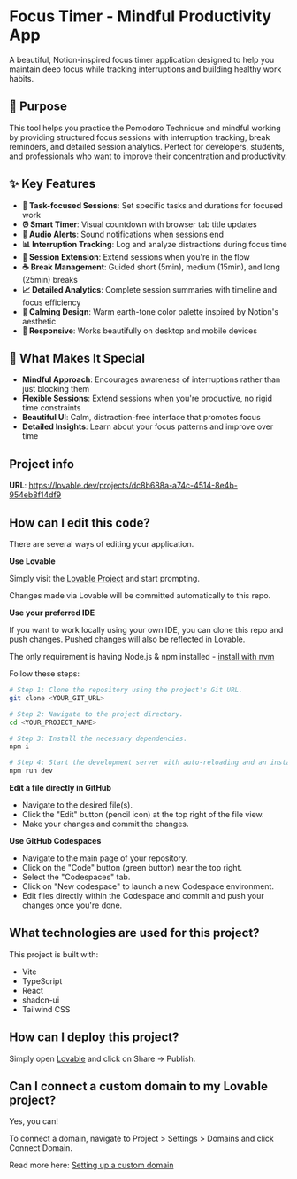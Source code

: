 # Focus Timer - Mindful Productivity App

A beautiful, Notion-inspired focus timer application designed to help you maintain deep focus while tracking interruptions and building healthy work habits.

## 🎯 Purpose

This tool helps you practice the Pomodoro Technique and mindful working by providing structured focus sessions with interruption tracking, break reminders, and detailed session analytics. Perfect for developers, students, and professionals who want to improve their concentration and productivity.

## ✨ Key Features

- **🎯 Task-focused Sessions**: Set specific tasks and durations for focused work
- **⏰ Smart Timer**: Visual countdown with browser tab title updates
- **🔔 Audio Alerts**: Sound notifications when sessions end
- **📊 Interruption Tracking**: Log and analyze distractions during focus time
- **🔄 Session Extension**: Extend sessions when you're in the flow
- **☕ Break Management**: Guided short (5min), medium (15min), and long (25min) breaks
- **📈 Detailed Analytics**: Complete session summaries with timeline and focus efficiency
- **🎨 Calming Design**: Warm earth-tone color palette inspired by Notion's aesthetic
- **📱 Responsive**: Works beautifully on desktop and mobile devices

## 🌟 What Makes It Special

- **Mindful Approach**: Encourages awareness of interruptions rather than just blocking them
- **Flexible Sessions**: Extend sessions when you're productive, no rigid time constraints
- **Beautiful UI**: Calm, distraction-free interface that promotes focus
- **Detailed Insights**: Learn about your focus patterns and improve over time

## Project info

**URL**: https://lovable.dev/projects/dc8b688a-a74c-4514-8e4b-954eb8f14df9

## How can I edit this code?

There are several ways of editing your application.

**Use Lovable**

Simply visit the [Lovable Project](https://lovable.dev/projects/dc8b688a-a74c-4514-8e4b-954eb8f14df9) and start prompting.

Changes made via Lovable will be committed automatically to this repo.

**Use your preferred IDE**

If you want to work locally using your own IDE, you can clone this repo and push changes. Pushed changes will also be reflected in Lovable.

The only requirement is having Node.js & npm installed - [install with nvm](https://github.com/nvm-sh/nvm#installing-and-updating)

Follow these steps:

```sh
# Step 1: Clone the repository using the project's Git URL.
git clone <YOUR_GIT_URL>

# Step 2: Navigate to the project directory.
cd <YOUR_PROJECT_NAME>

# Step 3: Install the necessary dependencies.
npm i

# Step 4: Start the development server with auto-reloading and an instant preview.
npm run dev
```

**Edit a file directly in GitHub**

- Navigate to the desired file(s).
- Click the "Edit" button (pencil icon) at the top right of the file view.
- Make your changes and commit the changes.

**Use GitHub Codespaces**

- Navigate to the main page of your repository.
- Click on the "Code" button (green button) near the top right.
- Select the "Codespaces" tab.
- Click on "New codespace" to launch a new Codespace environment.
- Edit files directly within the Codespace and commit and push your changes once you're done.

## What technologies are used for this project?

This project is built with:

- Vite
- TypeScript
- React
- shadcn-ui
- Tailwind CSS

## How can I deploy this project?

Simply open [Lovable](https://lovable.dev/projects/dc8b688a-a74c-4514-8e4b-954eb8f14df9) and click on Share -> Publish.

## Can I connect a custom domain to my Lovable project?

Yes, you can!

To connect a domain, navigate to Project > Settings > Domains and click Connect Domain.

Read more here: [Setting up a custom domain](https://docs.lovable.dev/tips-tricks/custom-domain#step-by-step-guide)
